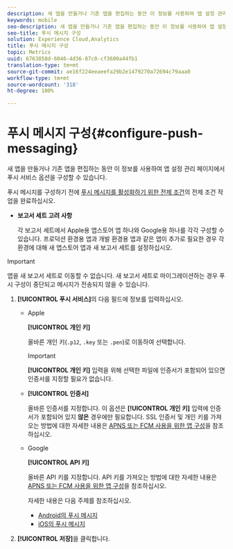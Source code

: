 ```yaml
---
description: 새 앱을 만들거나 기존 앱을 편집하는 동안 이 정보를 사용하여 앱 설정 관리 페이지에서 푸시 서비스 옵션을 구성할 수 있습니다.
keywords: mobile
seo-description: 새 앱을 만들거나 기존 앱을 편집하는 동안 이 정보를 사용하여 앱 설정 관리 페이지에서 푸시 서비스 옵션을 구성할 수 있습니다.
seo-title: 푸시 메시지 구성
solution: Experience Cloud,Analytics
title: 푸시 메시지 구성
topic: Metrics
uuid: 6763858d-6046-4d36-87c0-cf3600a44fb1
translation-type: tm+mt
source-git-commit: ae16f224eeaeefa29b2e1479270a72694c79aaa0
workflow-type: tm+mt
source-wordcount: '318'
ht-degree: 100%

---
```



# 푸시 메시지 구성{#configure-push-messaging}

새 앱을 만들거나 기존 앱을 편집하는 동안 이 정보를 사용하여 앱 설정 관리 페이지에서 푸시 서비스 옵션을 구성할 수 있습니다.

푸시 메시지를 구성하기 전에 [푸시 메시지를 활성화하기 위한 전제 조건](/help/using/c-manage-app-settings/c-mob-confg-app/configure-push-messaging/prerequisites-push-messaging.md)의 전제 조건 작업을 완료하십시오.

* **보고서 세트 고려 사항**

   각 보고서 세트에서 Apple용 앱스토어 앱 하나와 Google용 하나를 각각 구성할 수 있습니다. 프로덕션 환경용 앱과 개발 환경용 앱과 같은 앱이 추가로 필요한 경우 각 환경에 대해 새 앱스토어 앱과 새 보고서 세트를 설정하십시오.

>[!IMPORTANT]
>
>앱을 새 보고서 세트로 이동할 수 없습니다. 새 보고서 세트로 마이그레이션하는 경우 푸시 구성이 중단되고 메시지가 전송되지 않을 수 있습니다.

1. **[!UICONTROL 푸시 서비스]**&#x200B;의 다음 필드에 정보를 입력하십시오.

   * Apple

      **[!UICONTROL 개인 키]**

      올바른 개인 키(`.p12`, `.key` 또는 `.pen`)로 이동하여 선택합니다.

      >[!IMPORTANT]
      >**[!UICONTROL 개인 키]** 입력을 위해 선택한 파일에 인증서가 포함되어 있으면 인증서를 지정할 필요가 없습니다.

   * **[!UICONTROL 인증서]**

      올바른 인증서를 지정합니다. 이 옵션은 **[!UICONTROL 개인 키]** 입력에 인증서가 포함되어 있지 **않은** 경우에만 필요합니다. SSL 인증서 및 개인 키를 가져오는 방법에 대한 자세한 내용은 [APNS 또는 FCM 사용을 위한 앱 구성](/help/using/c-manage-app-settings/c-mob-confg-app/configure-push-messaging/configure-app-apns-gcm.md)을 참조하십시오.

   * Google

      **[!UICONTROL API 키]**

      올바른 API 키를 지정합니다. API 키를 가져오는 방법에 대한 자세한 내용은 [APNS 또는 FCM 사용을 위한 앱 구성](/help/using/c-manage-app-settings/c-mob-confg-app/configure-push-messaging/configure-app-apns-gcm.md)을 참조하십시오.

      자세한 내용은 다음 주제를 참조하십시오.

      * [Android의 푸시 메시지](/help/android/messaging-main/push-messaging/push-messaging.md)
      * [iOS의 푸시 메시지](/help/ios/messaging-main/push-messaging/push-messaging.md)

1. **[!UICONTROL 저장]**&#x200B;을 클릭합니다.
